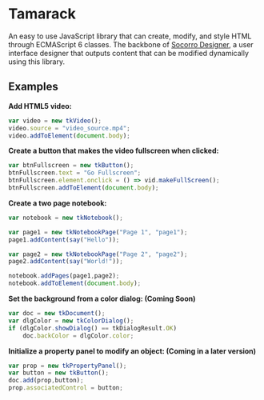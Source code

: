 # Tamarack
An easy to use JavaScript library that can create, modify, and style HTML through ECMAScript 6 classes. The backbone of [Socorro Designer](https://github.com/ianmartinez/Socorro-Designer), a user interface designer that outputs content that can be modified dynamically using this library.

Examples
-------
**Add HTML5 video:**
```javascript
var video = new tkVideo();
video.source = "video_source.mp4";
video.addToElement(document.body);
```

**Create a button that makes the video fullscreen when clicked:**
```javascript
var btnFullscreen = new tkButton();
btnFullscreen.text = "Go Fullscreen";				
btnFullscreen.element.onclick = () => vid.makeFullScreen();
btnFullscreen.addToElement(document.body);
```


**Create a two page notebook:**
```javascript
var notebook = new tkNotebook();

var page1 = new tkNotebookPage("Page 1", "page1");
page1.addContent(say("Hello"));

var page2 = new tkNotebookPage("Page 2", "page2");
page2.addContent(say("World!"));

notebook.addPages(page1,page2);
notebook.addToElement(document.body);
```

**Set the background from a color dialog: (Coming Soon)**
```javascript
var doc = new tkDocument();
var dlgColor = new tkColorDialog();
if (dlgColor.showDialog() == tkDialogResult.OK)
    doc.backColor = dlgColor.color;
```

**Initialize a property panel to modify an object: (Coming in a later version)**
```javascript
var prop = new tkPropertyPanel();
var button = new tkButton();
doc.add(prop,button);
prop.associatedControl = button;
```